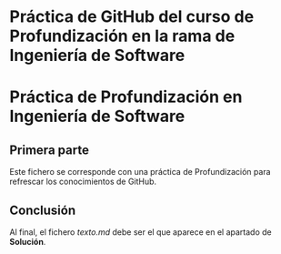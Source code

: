 # Práctica de GitHub del curso de Profundización en la rama de Ingeniería de Software

# Práctica de Profundización en Ingeniería de Software

## Primera parte

Este fichero se corresponde con una práctica de Profundización para refrescar los conocimientos de GitHub.

## Conclusión

Al final, el fichero *texto.md* debe ser el que aparece en el apartado de **Solución**.

